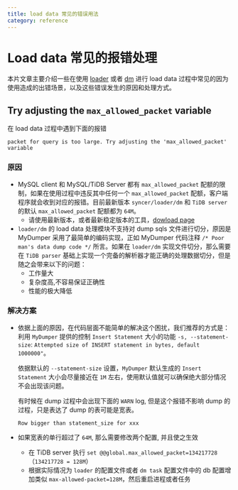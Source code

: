 ```yaml
---
title: load data 常见的错误用法
category: reference
---
```


# Load data 常见的报错处理

本片文章主要介绍一些在使用 [loader](/dev/reference/tools/loader.md) 或者 [dm](/dev/reference/tools/data-migration/overview.md) 进行 load data 过程中常见的因为使用造成的出错场景，以及这些错误发生的原因和处理方式。

## Try adjusting the `max_allowed_packet` variable

在 load data 过程中遇到下面的报错

```
packet for query is too large. Try adjusting the 'max_allowed_packet' variable
```

### 原因

* MySQL client 和 MySQL/TiDB Server 都有 `max_allowed_packet` 配额的限制，如果在使用过程中违反其中任何一个 `max_allowed_packet` 配额，客户端程序就会收到对应的报错。目前最新版本 `syncer/loader/dm` 和 `TiDB server` 的默认 `max_allowed_packet` 配额都为 `64M`。
    * 请使用最新版本，或者最新稳定版本的工具，[dowload page](reference/tools/download.md)
* `loader/dm` 的 load data 处理模块不支持对 dump sqls 文件进行切分，原因是 MyDumper 采用了最简单的编码实现，正如 MyDumper 代码注释 `/* Poor man's data dump code */` 所言。如果在 `loader/dm` 实现文件切分，那么需要在 `TiDB parser` 基础上实现一个完备的解析器才能正确的处理数据切分，但是随之会带来以下的问题：
    * 工作量大
    * 复杂度高,不容易保证正确性
    * 性能的极大降低

### 解决方案

* 依据上面的原因，在代码层面不能简单的解决这个困扰，我们推荐的方式是：利用 `MyDumper` 提供的控制 `Insert Statement` 大小的功能 `-s, --statement-size`: `Attempted size of INSERT statement in bytes, default 1000000"`。

  依据默认的 `--statement-size` 设置，`MyDumper` 默认生成的 `Insert Statement` 大小会尽量接近在 `1M` 左右，使用默认值就可以确保绝大部分情况不会出现该问题。

  有时候在 dump 过程中会出现下面的 `WARN` log, 但是这个报错不影响 dump 的过程，只是表达了 dump 的表可能是宽表。

  ```
  Row bigger than statement_size for xxx
  ```

* 如果宽表的单行超过了 `64M`, 那么需要修改两个配置, 并且使之生效
    * 在 TiDB server 执行 `set @@global.max_allowed_packet=134217728` （`134217728 = 128M`）
    * 根据实际情况为 `loader` 的配置文件或者 `dm task` 配置文件中的 db 配置增加类似 `max-allowed-packet=128M`，然后重启进程或者任务
